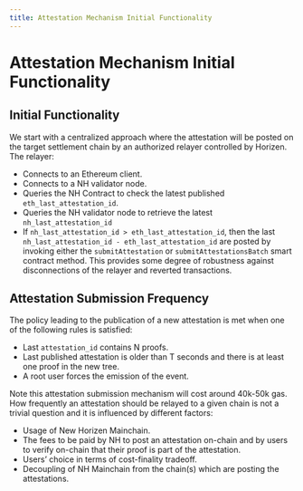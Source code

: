 ```yaml
---
title: Attestation Mechanism Initial Functionality
---
```


# Attestation Mechanism Initial Functionality

## Initial Functionality

We start with a centralized approach where the attestation will be posted on the target settlement chain by an authorized relayer controlled by Horizen. The relayer:

- Connects to an Ethereum client.
- Connects to a NH validator node.
- Queries the NH Contract to check the latest published `eth_last_attestation_id`.
- Queries the NH validator node to retrieve the latest `nh_last_attestation_id`
- If `nh_last_attestation_id > eth_last_attestation_id`,  then the last `nh_last_attestation_id - eth_last_attestation_id` are posted by invoking either the `submitAttestation` or `submitAttestationsBatch` smart contract method. This provides some degree of robustness against disconnections of the relayer and reverted transactions.


## Attestation Submission Frequency
The policy leading to the publication of a new attestation is met when one of the following rules is satisfied:
- Last `attestation_id` contains N proofs.
- Last published attestation is older than T seconds and there is at least one proof in the new tree.
- A root user forces the emission of the event.

Note this attestation submission mechanism will cost around 40k-50k gas.  How frequently an attestation should be relayed to a given chain is not a trivial question and it is influenced by different factors:

- Usage of New Horizen Mainchain.
- The fees to be paid by NH to post an attestation on-chain and by users to verify on-chain that their proof is part of the attestation.
- Users’ choice in terms of cost-finality tradeoff.
- Decoupling of NH Mainchain from the chain(s) which are posting the attestations.
